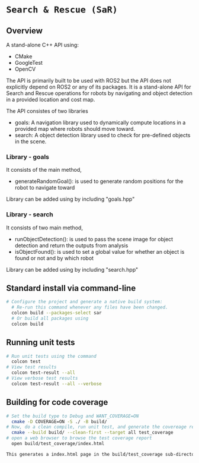 # `Search & Rescue (SaR)`

## Overview

A stand-alone C++ API using:

- CMake
- GoogleTest
- OpenCV

The API is primarily built to be used with ROS2 but the API does not explicitly depend on ROS2 or any of its packages.
It is a stand-alone API for Search and Rescue operations for robots by navigating and object detection in a provided location and cost map.

The API consistes of two libraries
- goals: A navigation library used to dynamically compute locations in a provided map where robots should move toward.
- search: A object detection library used to check for pre-defined objects in the scene.

### Library - goals
It consists of the main method,
- generateRandomGoal(): is used to generate random positions for the robot to navigate toward

Library can be added using by including "goals.hpp"


### Library - search
It consists of two main method,
- runObjectDetection(): is used to pass the scene image for object detection and return the outputs from analysis
- isObjectFound(): is used to set a global value for whether an object is found or not and by which robot

Library can be added using by including "search.hpp"

## Standard install via command-line
```bash
# Configure the project and generate a native build system:
  # Re-run this command whenever any files have been changed.
  colcon build --packages-select sar
  # Or build all packages using
  colcon build
```

## Running unit tests
```bash
# Run unit tests using the command
  colcon test
# View test results
  colcon test-result --all
# View verbose test results
  colcon test-result --all --verbose
```
 
## Building for code coverage

```bash
# Set the build type to Debug and WANT_COVERAGE=ON
  cmake -D COVERAGE=ON -S ./ -B build/
# Now, do a clean compile, run unit test, and generate the covereage report
  cmake --build build/ --clean-first --target all test_coverage
# open a web browser to browse the test coverage report
  open build/test_coverage/index.html

This generates a index.html page in the build/test_coverage sub-directory that can be viewed locally in a web browser.
```
